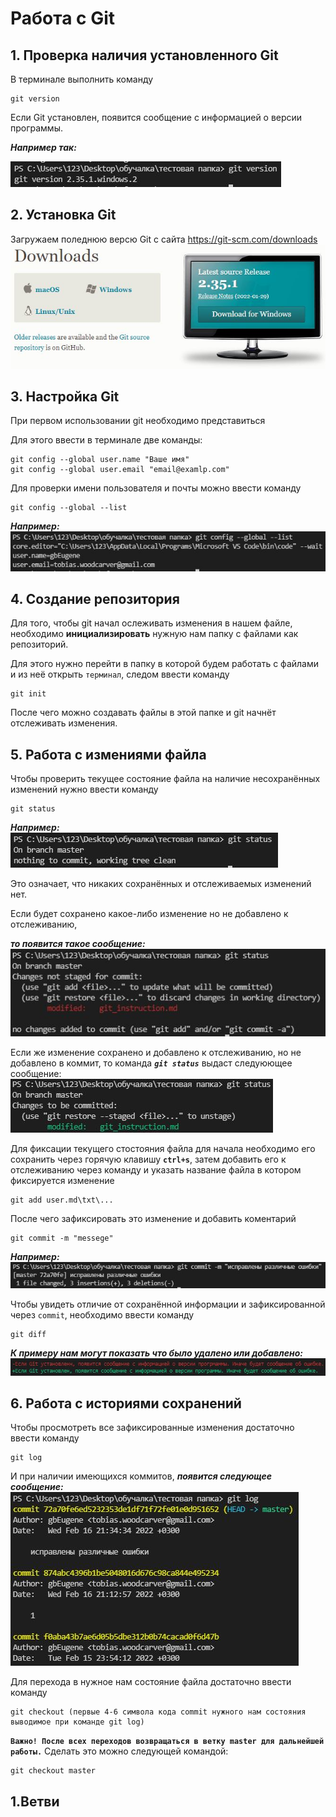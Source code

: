 # Работа с Git

## 1. Проверка наличия установленного Git

В терминале выполнить команду 
```
git version
```
Если Git установлен, появится сообщение с информацией о версии программы. 

__*Например так:*__

![git version](git_version.JPG)

## 2. Установка Git

Загружаем поледнюю версю Git с сайта https://git-scm.com/downloads
![варианты скачивания](git_download.JPG)

## 3. Настройка Git
При первом использовании git необходимо представиться

 Для этого ввести в терминале две команды: 
```
git config --global user.name "Ваше имя"
git config --global user.email "email@examlp.com"
```
Для проверки имени пользователя и почты можно ввести команду
```
git config --global --list
```
__*Например:*__
![user.name\user.email](git_user.JPG)

## 4. Создание репозитория

Для того, чтобы git начал ослеживать изменения в нашем файле, необходимо **инициализировать** нужную нам папку с файлами как репозиторий.

Для этого нужно перейти в папку в которой будем работать с файлами и из неё открыть `терминал`, следом ввести команду
```
git init
```
После чего можно создавать файлы в этой папке и git начнёт отслеживать изменения.

## 5. Работа с измениями файла

Чтобы проверить текущее состояние файла на наличие несохранённых изменений нужно ввести команду
```
git status
```
__*Например:*__
![status](git_status1.JPG)

Это означает, что никаких сохранённых и отслеживаемых изменений нет.

Если будет сохранено какое-либо изменение но не добавлено к отслеживанию,

 __*то появится такое сообщение:*__
 ![status_error](git_status2.JPG)

 Если же изменение сохранено и добавлено к отслеживанию, но не добавлено в коммит, то команда __*`git status`*__ выдаст следуюющее сообщение:
 ![git_ok](git_status3.JPG)


Для фиксации текущего стостояния файла для начала необходимо его сохранить через горячую клавишу **`ctrl+s`**, затем добавить его к отслеживанию через команду и указать название файла в котором фиксируется изменение
```
git add user.md\txt\...
```
После чего зафиксировать это изменение и добавить коментарий
```
git commit -m "messege"
```
__*Например:*__
![commit](git_commit.JPG)


Чтобы увидеть отличие от сохранённой информации и зафиксированной через `commit`, необходимо ввести команду
```
git diff
```
__*К примеру нам могут показать что было удалено или добавлено:*__
![разница между сохранением и фиксацией](git_diff.JPG)

## 6. Работа с историями сохранений

Чтобы просмотреть все зафиксированные изменения достаточно ввести команду

```
git log
```
И при наличии имеющихся коммитов, __*появится следующее сообщение:*__
![git_log](git_log.JPG) 

Для перехода в нужное нам состояние файла достаточно ввести команду 
```
git checkout (первые 4-6 символа кода commit нужного нам состояния выводимое при команде git log)
```
**`Важно! После всех переходов возвращаться в ветку master для дальнейшей работы.`** Сделать это можно следующей командой:
```
git checkout master
```

## 1.Ветви